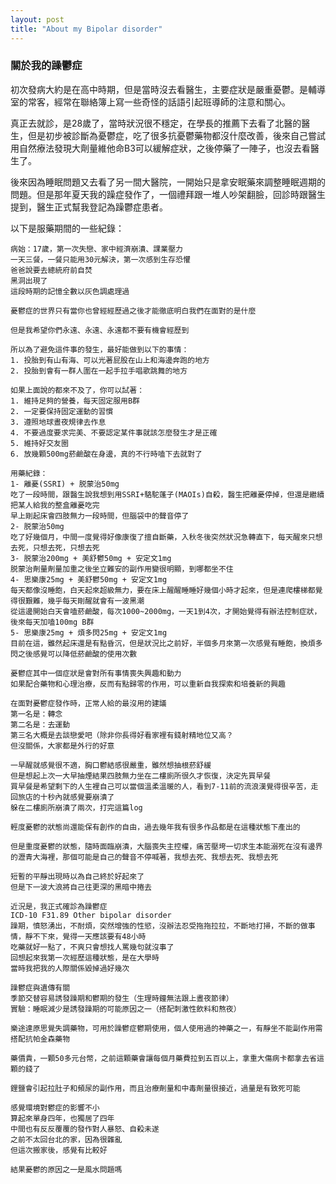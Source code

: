 ```yaml
---
layout: post
title: "About my Bipolar disorder"
---
```


### 關於我的躁鬱症

初次發病大約是在高中時期，但是當時沒去看醫生，主要症狀是嚴重憂鬱。是輔導室的常客，經常在聯絡簿上寫一些奇怪的話語引起班導師的注意和關心。

真正去就診，是28歲了，當時狀況很不穩定，在學長的推薦下去看了北醫的醫生，但是初步被診斷為憂鬱症，吃了很多抗憂鬱藥物都沒什麼改善，後來自己嘗試用自然療法發現大劑量維他命B3可以緩解症狀，之後停藥了一陣子，也沒去看醫生了。

後來因為睡眠問題又去看了另一間大醫院，一開始只是拿安眠藥來調整睡眠週期的問題。但是那年夏天我的躁症發作了，一個禮拜跟一堆人吵架翻臉，回診時跟醫生提到，醫生正式幫我登記為躁鬱症患者。

以下是服藥期間的一些紀錄：

```
病始：17歲，第一次失戀、家中經濟崩潰、課業壓力
一天三餐，一餐只能用30元解決，第一次感到生存恐懼
爸爸說要去總統府前自焚
黑洞出現了
這段時期的記憶全數以灰色調處理過
```

```
憂鬱症的世界只有當你也曾經經歷過之後才能徹底明白我們在面對的是什麼

但是我希望你們永遠、永遠、永遠都不要有機會經歷到

所以為了避免這件事的發生，最好能做到以下的事情：
1. 投胎到有山有海、可以光著屁股在山上和海邊奔跑的地方
2. 投胎到會有一群人圍在一起手拉手唱歌跳舞的地方

如果上面說的都來不及了，你可以試著：
1. 維持足夠的營養，每天固定服用B群
2. 一定要保持固定運動的習慣
3. 遵照地球晝夜規律去作息
4. 不要過度要求完美、不要認定某件事就該怎麼發生才是正確
5. 維持好交友圈
6. 放幾顆500mg菸鹼酸在身邊，真的不行時嗑下去就對了
```

```
用藥紀錄：
1- 離憂(SSRI) + 脱蒙治50mg
吃了一段時間，跟醫生說我想到用SSRI+駱駝蓬子(MAOIs)自殺，醫生把離憂停掉，但還是繼續把某人給我的整盒離憂吃完
早上剛起床會四肢無力一段時間，但腦袋中的聲音停了
2- 脱蒙治50mg
吃了好幾個月，中間一度覺得好像康復了擅自斷藥，入秋冬後突然狀況急轉直下，每天醒來只想去死，只想去死，只想去死
3- 脱蒙治200mg + 美舒鬱50mg + 安定文1mg
脱蒙治劑量劑量加重之後坐立難安的副作用變很明顯，到哪都坐不住
4- 思樂康25mg + 美舒鬱50mg + 安定文1mg
每天都像沒睡飽，白天起來超級無力，要在床上醒醒睡睡好幾個小時才起來，但是連爬樓梯都覺得很艱難，幾乎每天剛醒就會有一波黑潮
從這邊開始白天會嗑菸鹼酸，每次1000~2000mg，一天1到4次，才開始覺得有辦法控制症狀，後來每天加嗑100mg B群
5- 思樂康25mg + 煩多閃25mg + 安定文1mg
目前在這，雖然起床還是有點昏沉，但是狀況比之前好，半個多月來第一次感覺有睡飽，換煩多閃之後感覺可以降低菸鹼酸的使用次數
```

```
憂鬱症其中一個症狀是會對所有事情喪失興趣和動力
如果配合藥物和心理治療，反而有點歸零的作用，可以重新自我探索和培養新的興趣
```

```
在面對憂鬱症發作時，正常人給的最沒用的建議
第一名是：轉念
第二名是：去運動
第三名大概是去談戀愛吧（除非你長得好看家裡有錢射精地位又高？
但沒關係，大家都是外行的好意
```

```
一早醒就感覺很不適，胸口鬱結感很嚴重，雖然想抽根菸舒緩
但是想起上次一大早抽煙結果四肢無力坐在二樓廁所很久才恢復，決定先買早餐
買早餐是希望剩下的人生裡自己可以當個溫柔溫暖的人，看到7-11前的流浪漢覺得很辛苦，走回旅店的十秒內就感覺要崩潰了
躲在二樓廁所崩潰了兩次，打完這篇log
```

```
輕度憂鬱的狀態尚還能保有創作的自由，過去幾年我有很多作品都是在這種狀態下產出的

但是重度憂鬱的狀態，隨時面臨崩潰，大腦喪失主控權，痛苦壓垮一切求生本能溺死在沒有邊界的瀝青大海裡，那個可能是自己的聲音不停喊著，我想去死、我想去死、我想去死
```

```
短暫的平靜出現時以為自己終於好起來了
但是下一波大浪將自己往更深的黑暗中捲去
```

```
近況是，我正式確診為躁鬱症
ICD-10 F31.89 Other bipolar disorder
躁期，憤怒湧出，不耐煩，突然增強的性慾，沒辦法忍受拖拖拉拉，不斷地打掃，不斷的做事情，靜不下來，覺得一天應該要有48小時
吃藥就好一點了，不爽只會想找人罵幾句就沒事了
回想起來我第一次經歷這種狀態，是在大學時
當時我把我的人際關係毀掉過好幾次
```

```
躁鬱症與遺傳有關
季節交替容易誘發躁期和鬱期的發生（生理時鐘無法跟上晝夜節律）
實驗：睡眠減少是誘發躁期的可能原因之一（搭配刺激性飲料和熬夜）
```

```
樂途達原思覺失調藥物，可用於躁鬱症鬱期使用，個人使用過的神藥之一，有靜坐不能副作用需搭配抗帕金森藥物

藥價貴，一顆50多元台幣，之前這顆藥會讓每個月藥費拉到五百以上，拿重大傷病卡都拿去省這顆的錢了
```

```
鋰鹽會引起拉肚子和頻尿的副作用，而且治療劑量和中毒劑量很接近，過量是有致死可能
```

```
感覺環境對鬱症的影響不小
算起來單身四年，也獨居了四年
中間也有反反覆覆的發作對人暴怒、自殺未遂
之前不太回台北的家，因為很雜亂
但這次搬家後，感覺有比較好

結果憂鬱的原因之一是風水問題嗎
```
